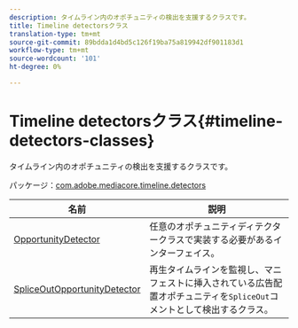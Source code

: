 ```yaml
---
description: タイムライン内のオポチュニティの検出を支援するクラスです。
title: Timeline detectorsクラス
translation-type: tm+mt
source-git-commit: 89bdda1d4bd5c126f19ba75a819942df901183d1
workflow-type: tm+mt
source-wordcount: '101'
ht-degree: 0%

---
```



# Timeline detectorsクラス{#timeline-detectors-classes}

タイムライン内のオポチュニティの検出を支援するクラスです。

パッケージ：[com.adobe.mediacore.timeline.detectors](https://help.adobe.com/en_US/primetime/api/psdk/asdoc-dhls_1.4/com/adobe/mediacore/timeline/detectors/package-detail.html)

| 名前 | 説明 |
|---|---|
| [OpportunityDetector](https://help.adobe.com/en_US/primetime/api/psdk/asdoc-dhls_1.4/com/adobe/mediacore/timeline/detectors/OpportunityDetector.html) | 任意のオポチュニティディテクタークラスで実装する必要があるインターフェイス。 |
| [SpliceOutOpportunityDetector](https://help.adobe.com/en_US/primetime/api/psdk/asdoc-dhls_1.4/com/adobe/mediacore/timeline/detectors/SpliceOutOpportunityDetector.html) | 再生タイムラインを監視し、マニフェストに挿入されている広告配置オポチュニティを`SpliceOut`コメントとして検出するクラス。 |